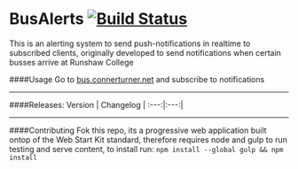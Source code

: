 # BusAlerts [![Build Status](https://travis-ci.com/connerturner/BusAlerts.svg?token=KtJesj9V6hiqZUPPS2J4&branch=master)](https://travis-ci.com/connerturner/BusAlerts)

This is an alerting system to send push-notifications in realtime to subscribed clients, originally developed to send notifications when certain busses arrive at Runshaw College

####Usage
Go to [bus.connerturner.net](http://bus.connerturner.net) and subscribe to notifications

____
####Releases:
Version | Changelog |
:---:|:---:|


____
####Contributing
Fok this repo, its a progressive web application built ontop of the Web Start Kit standard, therefore requires node and gulp to run testing and serve content, to install run:
`npm install --global gulp && npm install`
